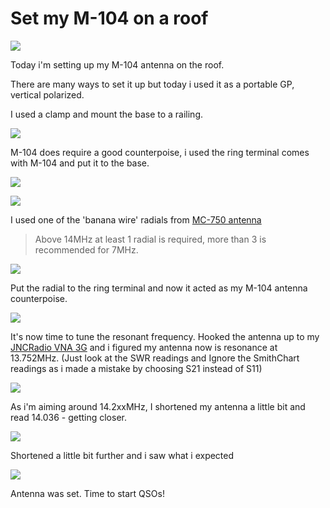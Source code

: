 # Set my M-104 on a roof

![](https://chelegance.com/wp-content/uploads/2022/08/WX20220815-212005@2x.png)

Today i'm setting up my M-104 antenna on the roof.

There are many ways to set it up but today i used it as a portable GP, vertical polarized.

I used a clamp and mount the base to a railing.

![](../img/roof/0-.jpeg)

M-104 does require a good counterpoise, i used the ring terminal comes with M-104 and put it to the base.

![](../img/roof/1-.jpeg)

![](../img/roof/2-.jpeg)

I used one of the 'banana wire' radials from [MC-750 antenna](https://chelegance.com/product/jncradio-mc-750-100-watts-portable-hf-gp-antenna/)
>Above 14MHz at least 1 radial is required, more than 3 is recommended for 7MHz.

![](../img/roof/3-.jpeg)

Put the radial to the ring terminal and now it acted as my M-104 antenna counterpoise.

![](../img/roof/4-.jpeg)

It's now time to tune the resonant frequency. Hooked the antenna up to my [JNCRadio VNA 3G](https://chelegance.com/product/jncradio_vna_3g/) and i figured my antenna now is resonance at 13.752MHz. (Just look at the SWR readings and Ignore the SmithChart readings as i made a mistake by choosing S21 instead of S11)

![](../img/roof/6-.jpeg)

As i'm aiming around 14.2xxMHz, I shortened my antenna a little bit and read 14.036 - getting closer.

![](../img/roof/7-.jpeg)

Shortened a little bit further and i saw what i expected

![](../img/roof/8-.jpeg)

 Antenna was set. Time to start QSOs!
